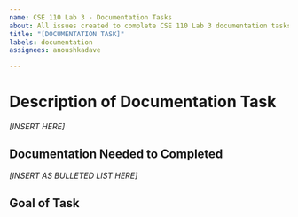 ```yaml
---
name: CSE 110 Lab 3 - Documentation Tasks
about: All issues created to complete CSE 110 Lab 3 documentation tasks.
title: "[DOCUMENTATION TASK]"
labels: documentation
assignees: anoushkadave

---
```


# Description of Documentation Task
*[INSERT HERE]*

## Documentation Needed to Completed
*[INSERT AS BULLETED LIST HERE]*

## **Goal of Task**
